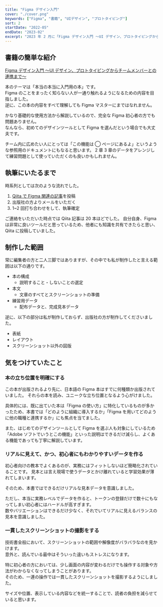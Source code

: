 ```yaml
---
title: "Figma デザイン入門"
cover: "./cover.png"
keywords: ["Figma", "書籍", "UIデザイン", "プロトタイピング"]
sort: 2
startDate: "2022-05"
endDate: "2023-02"
excerpt: "2023 年 2 月に「Figma デザイン入門 〜UI デザイン、プロトタイピングからチームメンバーとの連携まで〜」という本を出版しました。  こちらの本を書くにいたった経緯や、内容について紹介します。"
---
```


## 書籍の簡単な紹介

[Figma デザイン入門 〜UI デザイン、プロトタイピングからチームメンバーとの連携まで〜](https://gihyo.jp/book/2023/978-4-297-13378-8)

本のテーマは「本当の本当に入門用の本」です。  
Figma のことをまったく知らない人が一通り触れるようになるための内容を目指しました。  
逆に、この本の内容をすべて理解しても Figma マスターにまではなれません。

かなり基礎的な使用方法から解説しているので、完全な Figma 初心者の方でも問題ありません。  
なんなら、初めてのデザインツールとして Figma を選んだという場合でも大丈夫です。

チーム内に広めたい人にとっては「この機能は ◯ ページにあるよ」というような参照用のドキュメントにもなると思います。
2 章 3 章のデータをアレンジして練習問題として使っていただくのも良いかもしれません。

## 執筆にいたるまで

時系列としては次のような流れでした。

1. [Qiita で Figma 関連の記事](https://qiita.com/search?q=user%3Axrxoxcxox%20tag%3Afigma)を投稿
1. 出版社の方よりメールをいただく
1. 1~2 回打ち合わせをして、執筆確定

ご連絡をいただいた時点では Qiita 記事は 20 本ほどでした。
自分自身、Figma は非常に良いツールだと思っているため、他者にも知識を共有できたらと思い、Qiita に投稿していました。

## 制作した範囲

常に編集者の方と二人三脚ではありますが、その中でも私が制作したと言える範囲は以下の通りです。

- 本の構成
  - 説明すること・しないことの選定
- 本文
  - 文章のすべてとスクリーンショットの準備
- 練習用データ
  - 配布データと、完成見本データ

逆に、以下の部分は私が制作しておらず、出版社の方が制作してくださいました。

- 表紙
- レイアウト
- スクリーンショット以外の図版

## 気をつけていたこと

### 本の立ち位置を明確にする

この本が出版されるより先に、日本語の Figma 本はすでに何種類か出版されていました。
それらの本を読み、ユニークな立ち位置となるよう心がけました。

具体的には、既に出ていた本は「Figma の使い方」に特化しているものが多かったため、本書では「どのように組織に導入するか」「Figma を用いてどのように他の職種と連携するか」にも焦点を当てました。

また、はじめてのデザインツールとして Figma を選ぶ人も対象にしているため「Adobe ソフトでいうとこの機能」といった説明はできるだけ減らし、よくある機能であっても丁寧に解説しています。

### リアルに見えて、かつ、初心者にもわかりやすいデータを作る

初心者向けの教本でよくあるのが、実務にはフィットしないほど簡略化されていることです。
見本とは言え現場で使うデータとかけ離れていると学習効果が薄れてしまいます。

そのため、本書ではできるだけリアルな見本データを意識しました。

ただし、本当に実務レベルでデータを作ると、トークンの登録だけで数十にもなってしまい初心者にはハードルが高すぎます。  
数やバリエーションはできるだけ少なく、それでいてリアルに見えるバランスの見本を意識しました。

### 一貫したスクリーンショットの撮影をする

技術書全般において、スクリーンショットの範囲や解像度がバラバラなのを見かけます。  
意外と、読んでいる最中はそういった違いもストレスになります。

特に初心者の方においては、少し画面の内容が変わるだけでも操作する対象や方法がわからなくなってしまうことがあります。  
そのため、一連の操作では一貫したスクリーンショットを撮影するようにしました。

サイズや位置、表示している内容などを統一することで、読者の負担を減らせていると思います。
